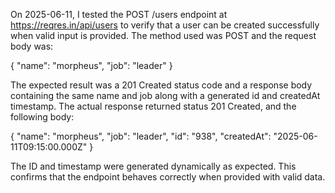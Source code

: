 On 2025-06-11, I tested the POST /users endpoint at https://reqres.in/api/users to verify that a user can be created successfully when valid input is provided. The method used was POST and the request body was:

{
  "name": "morpheus",
  "job": "leader"
}

The expected result was a 201 Created status code and a response body containing the same name and job along with a generated id and createdAt timestamp. The actual response returned status 201 Created, and the following body:

{
  "name": "morpheus",
  "job": "leader",
  "id": "938",
  "createdAt": "2025-06-11T09:15:00.000Z"
}

The ID and timestamp were generated dynamically as expected. This confirms that the endpoint behaves correctly when provided with valid data.

